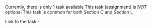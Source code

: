 Currently, there is only 1 task available
This task (assignment) is *NOT* optional
This task is common for both Section C and Section L

Link to the task - <a href="./task1.md">
